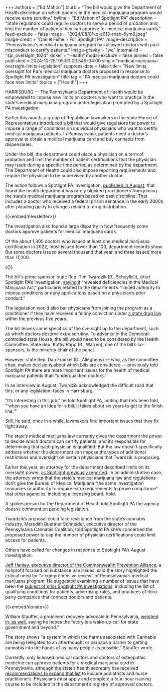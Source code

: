 +++
authors = ["Ed Mahon"]
blurb = "The bill would give the Department of Health discretion on which doctors in the medical marijuana program would receive extra scrutiny."
byline = "Ed Mahon of Spotlight PA"
description = "State regulators could require doctors to serve a period of probation and limit the number of patients they can approve for medical marijuana cards."
feed-exclude = false
image = "2024/08/01kc-a613-rnab-6ym8.jpeg"
image-credit = "Daniel Fishel / For Spotlight PA"
image-description = "Pennsylvania's medical marijuana program has allowed doctors with past misconduct to certify patients."
image-gravity = "we"
internal-id = "spl_oversight_1024"
kicker = "Health"
modal-exclude = false
pinned = false
published = 2024-10-25T05:00:00.549-04:00
slug = "medical-marijuana-oversight-limits-legislation"
suppress-date = false
title = "New limits, oversight for Pa.’s medical marijuana doctors proposed in response to Spotlight PA investigation"
title-tag = "PA medical marijuana doctors could face new limits"
topics = ["Health"]
+++

HARRISBURG — The Pennsylvania Department of Health would be empowered to impose new limits on doctors who want to practice in the state’s medical marijuana program under legislation prompted by a Spotlight PA investigation.

Earlier this month, a group of Republican lawmakers in the state House of Representatives introduced <a href="https://www.legis.state.pa.us/cfdocs/billinfo/billinfo.cfm?syear=2023&amp;sind=0&amp;body=H&amp;type=B&amp;bn=2611">a bill</a> that would give regulators the power to impose a range of conditions on individual physicians who want to certify medical marijuana patients. In Pennsylvania, patients need a doctor’s approval to obtain a medical marijuana card and buy cannabis from dispensaries.

Under the bill, the department could place a physician on a term of probation and limit the number of patient certifications that the physician may issue during a specific time period as determined by the department. The Department of Health could also impose reporting requirements and require the physician to be supervised by another doctor.

The action follows a Spotlight PA investigation, <a href="https://www.spotlightpa.org/news/2024/08/medical-marijuana-card-doctor-misconduct/">published in August</a>, that found the health department has rarely blocked practitioners from joining the state’s medical marijuana program based on past discipline. That includes a doctor who received a federal prison sentence in the early 2000s after pleading guilty to charges related to drug distribution.

{{<embed/newsletter>}}

The investigation also found a large disparity in how frequently some doctors approve patients for medical marijuana cards.

Of the about 1,300 doctors who issued at least one medical marijuana certification in 2022, most issued fewer than 100, department records show. But some doctors issued several thousand that year, and three issued more than 11,000.

{{<datawrapper src="https://datawrapper.dwcdn.net/37UdJ/1/" height="543" >}}

The bill’s prime sponsor, state Rep. Tim Twardzik (R., Schuylkill), cited Spotlight PA’s investigation, <a href="https://links.pahousenews.com/q/ZPKcKCqCW1mECCv63jRCHlctDc-MmCgOiBrjBoocwqqthYoQQlCG5vPeP">saying it</a> “revealed deficiencies in the Medical Marijuana Act,” particularly related to the department’s “limited authority to impose conditions or deny applications based on a physician’s prior conduct.”

The legislation would also bar physicians from joining the program as a practitioner if they have received a felony conviction under <a href="https://www.legis.state.pa.us/WU01/LI/LI/US/HTM/1972/0/0064..HTM">a state drug law</a> within the previous five years.

The bill leaves some specifics of the oversight up to the department, such as which doctors deserve extra scrutiny. To advance in the Democrat-controlled state House, the bill would need to be considered by the Health Committee. State Rep. Kathy Rapp (R., Warren), one of the bill’s co-sponsors, is the minority chair of the panel.

However, state Rep. Dan Frankel (D., Allegheny) — who, as the committee chair, makes decisions about which bills are considered — previously told Spotlight PA there are more important issues for the health of medical marijuana patients than “underqualified doctors.”

In an interview in August, Twardzik acknowledged the difficult road that this, or any legislation, faces in Harrisburg.

“It’s interesting in this job,” he told Spotlight PA, adding that he’s been told, “‘when you have an idea for a bill, it takes about six years to get to the finish line.’”

Still, he said, once in a while, lawmakers find important issues that they fix right away.

The state’s medical marijuana law currently gives the department the power to decide which doctors can certify patients, and it’s responsible for determining that each physician is qualified. But the law doesn’t specifically address whether the department can impose the types of additional restrictions and oversight on certain physicians that Twardzik is proposing.

Earlier this year, an attorney for the department described limits on its oversight power, <a href="https://www.spotlightpa.org/news/2024/08/medical-marijuana-card-doctor-misconduct/">as Spotlight previously reported</a>. In an administrative case, the attorney wrote that the state&#39;s medical marijuana law and regulations don’t give the Bureau of Medical Marijuana “the same investigation resources or authority to require extra requirements to prove compliance” that other agencies, including a licensing board, hold.

A spokesperson for the Department of Health told Spotlight PA the agency doesn’t comment on pending legislation.

Twardzik’s proposal could face resistance from the state’s cannabis industry. Meredith Buettner Schneider, executive director of the Pennsylvania Cannabis Coalition, told Spotlight PA she’s concerned the proposed power to cap the number of physician certifications could limit access for patients.

Others have called for changes in response to Spotlight PA’s August investigation.

<a href="https://www.linkedin.com/posts/jeff-hanley-009b07131_earlier-this-week-spotlight-pa-published-ugcPost-7235333158743789568-czO4?utm_source=share&amp;utm_medium=member_desktop">Jeff Hanley, executive director of the Commonwealth Prevention Alliance</a>, a nonprofit focused on substance use issues, said the story highlighted the critical need for “a comprehensive review” of Pennsylvania’s medical marijuana program. He suggested examining a number of issues that have been the <a href="https://www.spotlightpa.org/series/unproven-unsafe/">subject of prior Spotlight PA investigations</a>, including the list of qualifying conditions for patients, advertising rules, and practices of third-party companies that connect doctors and patients.

{{<embed/donate>}}

William Stauffer, a prominent recovery advocate in Pennsylvania, <a href="https://recoveryreview.blog/2024/08/30/bias-against-recovery-in-pa-cannabis-certification-program/">weighed in, as well</a>, saying he hopes the “story is a wake-up call for state government and beyond.”

The story shows “a system in which the harms associated with Cannabis are being relegated to an afterthought or perhaps a barrier to getting cannabis into the hands of as many people as possible,” Stauffer wrote.

Currently, only licensed medical doctors and doctors of osteopathic medicine can approve patients for a medical marijuana card in Pennsylvania, although the state’s health secretary has received <a href="https://www.spotlightpa.org/news/2024/10/medical-marijuana-nurse-practitioner-podiatrist/">recommendations to expand that list</a> to include podiatrists and nurse practitioners. Physicians must apply and complete a four-hour training course to be included in the department’s registry of approved doctors.

